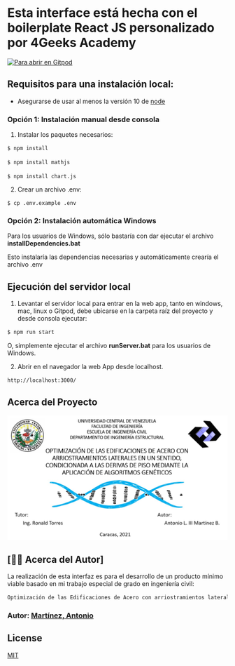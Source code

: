 



# Esta interface está hecha con el boilerplate React JS personalizado por 4Geeks Academy
[![Para abrir en Gitpod](https://gitpod.io/button/open-in-gitpod.svg)](https://gitpod.io#https://github.com/4GeeksAcademy/react-hello-webapp.git)


## Requisitos para una instalación local:
- Asegurarse de usar al menos la versión 10 de [node](https://nodejs.org/es/download/)

### Opción 1: Instalación manual desde consola

1. Instalar los paquetes necesarios:
```
$ npm install

$ npm install mathjs

$ npm install chart.js
```
2. Crear un archivo .env:
```
$ cp .env.example .env
```

### Opción 2: Instalación automática Windows

Para los usuarios de Windows, sólo bastaría con dar ejecutar el archivo **installDependencies.bat**

Esto instalaría las dependencias necesarias y automáticamente crearía el archivo .env

## Ejecución del servidor local
1. Levantar el servidor local para entrar en la web app, tanto en windows, mac, linux o Gitpod, debe ubicarse en la carpeta raíz del proyecto y desde consola ejecutar:

```bash
$ npm run start
```
O, simplemente ejecutar el archivo **runServer.bat** para los usuarios de Windows.

2. Abrir en el navegador la web App desde localhost.
```bash
http://localhost:3000/
```

<!-- ABOUT THE PROJECT -->
## Acerca del Proyecto

![Image text](https://github.com/metantonio/tesis-ucv-ui/blob/main/docs/presentation.jpg)

## [🙎‍♂️ Acerca del Autor]

La realización de esta interfaz es para el desarrollo de un producto mínimo viable basado en mi trabajo especial de grado en ingeniería civil: 
```bash
Optimización de las Edificaciones de Acero con arriostramientos laterales en un sentido, condicionada a las deriva de piso mediante la aplicación de Algoritmos Genéticos
```
### Autor: [Martínez, Antonio](https://github.com/metantonio)

## License
[MIT](https://choosealicense.com/licenses/mit/)
